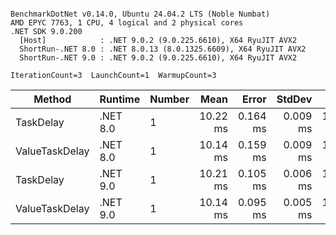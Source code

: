 ```

BenchmarkDotNet v0.14.0, Ubuntu 24.04.2 LTS (Noble Numbat)
AMD EPYC 7763, 1 CPU, 4 logical and 2 physical cores
.NET SDK 9.0.200
  [Host]            : .NET 9.0.2 (9.0.225.6610), X64 RyuJIT AVX2
  ShortRun-.NET 8.0 : .NET 8.0.13 (8.0.1325.6609), X64 RyuJIT AVX2
  ShortRun-.NET 9.0 : .NET 9.0.2 (9.0.225.6610), X64 RyuJIT AVX2

IterationCount=3  LaunchCount=1  WarmupCount=3  

```
| Method         | Runtime  | Number | Mean     | Error    | StdDev   | Min      | Max      | Allocated |
|--------------- |--------- |------- |---------:|---------:|---------:|---------:|---------:|----------:|
| TaskDelay      | .NET 8.0 | 1      | 10.22 ms | 0.164 ms | 0.009 ms | 10.21 ms | 10.23 ms |     352 B |
| ValueTaskDelay | .NET 8.0 | 1      | 10.14 ms | 0.159 ms | 0.009 ms | 10.13 ms | 10.14 ms |     128 B |
| TaskDelay      | .NET 9.0 | 1      | 10.21 ms | 0.105 ms | 0.006 ms | 10.20 ms | 10.21 ms |     352 B |
| ValueTaskDelay | .NET 9.0 | 1      | 10.14 ms | 0.095 ms | 0.005 ms | 10.13 ms | 10.14 ms |     128 B |
